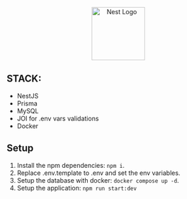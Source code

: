 <p align="center">
  <a href="http://nestjs.com/" target="blank"><img src="https://nestjs.com/img/logo-small.svg" width="120" alt="Nest Logo" /></a>
</p>

[circleci-image]: https://img.shields.io/circleci/build/github/nestjs/nest/master?token=abc123def456
[circleci-url]: https://circleci.com/gh/nestjs/nest

## STACK:
- NestJS
- Prisma
- MySQL
- JOI for .env vars validations
- Docker

## Setup
1. Install the npm dependencies: ```npm i```.
2. Replace .env.template to .env and set the env variables.
3. Setup the database with docker: ```docker compose up -d```.
4. Setup the application: ```npm run start:dev```